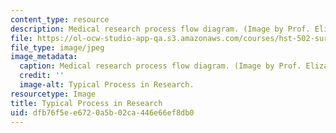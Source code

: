 ```yaml
---
content_type: resource
description: Medical research process flow diagram. (Image by Prof. Elizabeth R. Myers.)
file: https://ol-ocw-studio-app-qa.s3.amazonaws.com/courses/hst-502-survival-skills-for-researchers-the-responsible-conduct-of-research-spring-2003/dfb76f5ee6720a5b02ca446e66ef8db0_hst-502s03.jpg
file_type: image/jpeg
image_metadata:
  caption: Medical research process flow diagram. (Image by Prof. Elizabeth R. Myers.)
  credit: ''
  image-alt: Typical Process in Research.
resourcetype: Image
title: Typical Process in Research
uid: dfb76f5e-e672-0a5b-02ca-446e66ef8db0
---
```

